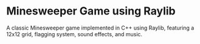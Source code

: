 # Minesweeper Game using Raylib
 A classic Minesweeper game implemented in C++ using Raylib, featuring a 12x12 grid, flagging system, sound effects, and music.
